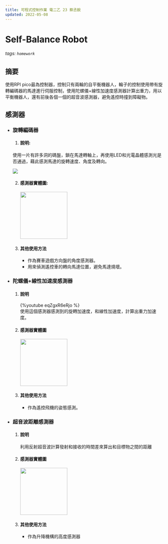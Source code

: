 ```yaml
---
title: 可程式控制作業 電二乙 23 蔡丞銳
updated: 2022-05-08
---
```


# Self-Balance Robot
###### tags: `homework`

## 摘要
使用RPI pico最為控制器，控制只有兩輪的自平衡機器人，輪子的控制使用帶有旋轉編碼器的馬達進行伺服控制，使用陀螺儀+線性加速度感測器計算出重力，用以平衡機器人，還有前後各個一個的超音波感測器，避免遙控時撞到障礙物。
## 感測器
- ### 旋轉編碼器
    1. #### 說明:
    使用一片有許多洞的碼盤，鎖在馬達轉軸上，再使用LED和光電晶體感測光是否通過，藉此感測馬達的旋轉速度、角度及轉向。
    <div>
    <img src="https://encrypted-tbn0.gstatic.com/images?q=tbn:ANd9GcQtYKmPEkXnFF3_QAE7_JX8TPgla-DLnaHBljE5l-BIE_R4gi3wm6cLVOKvg3vJbCWczng&usqp=CAU">
    </div>
    
    2. #### 感測器實體圖:
        <img src="http://img.alicdn.com/imgextra/i3/1028072184/O1CN012kkgdQ1S0Jbdvh27D_!!1028072184.jpg" width=150> 
    3. #### 其他使用方法
        - 作為賽車遊戲方向盤的角度感測器。
        - 用來偵測遙控車的轉向馬達位置，避免馬達燒壞。
- ### 陀螺儀+線性加速度感測器
    1. #### 說明  
        {%youtube eqZgxR6eRjo %}  
        使用這個感測器感測到的旋轉加速度，和線性加速度，計算出重力加速度。
    2. #### 感測器實體圖
        <img src="https://img.ruten.com.tw/s1/2/37/57/21822102540119_869.jpg" width=150>
    3. #### 其他使用方法
        - 作為遙控飛機的姿態感測。
- ### 超音波距離感測器
    1. #### 說明  
        利用反射超音波計算發射和接收的時間差來算出和目標物之間的距離
    2. #### 感測器實體圖
        <img src="https://cf.shopee.tw/file/a0a1b2ac8bcb24f41030ef6a51f08faa" width=150>
    3. #### 其他使用方法
        - 作為升降機構的高度感測器
        